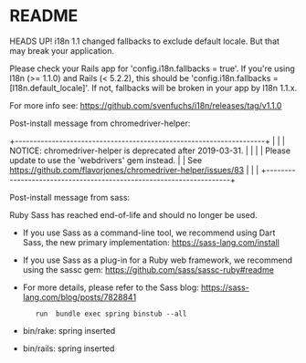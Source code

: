 # README

HEADS UP! i18n 1.1 changed fallbacks to exclude default locale.
But that may break your application.

Please check your Rails app for 'config.i18n.fallbacks = true'.
If you're using I18n (>= 1.1.0) and Rails (< 5.2.2), this should be
'config.i18n.fallbacks = [I18n.default_locale]'.
If not, fallbacks will be broken in your app by I18n 1.1.x.

For more info see:
https://github.com/svenfuchs/i18n/releases/tag/v1.1.0

Post-install message from chromedriver-helper:

+--------------------------------------------------------------------+
| |
| NOTICE: chromedriver-helper is deprecated after 2019-03-31. |
| |
| Please update to use the 'webdrivers' gem instead. |
| See https://github.com/flavorjones/chromedriver-helper/issues/83 |
| |
+--------------------------------------------------------------------+

Post-install message from sass:

Ruby Sass has reached end-of-life and should no longer be used.

- If you use Sass as a command-line tool, we recommend using Dart Sass, the new
  primary implementation: https://sass-lang.com/install

- If you use Sass as a plug-in for a Ruby web framework, we recommend using the
  sassc gem: https://github.com/sass/sassc-ruby#readme

- For more details, please refer to the Sass blog:
  https://sass-lang.com/blog/posts/7828841

         run  bundle exec spring binstub --all

- bin/rake: spring inserted
- bin/rails: spring inserted
